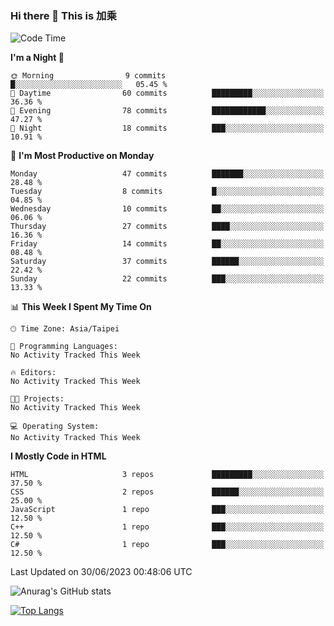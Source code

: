 ### Hi there 👋 This is 加乘



<!--START_SECTION:waka-->
![Code Time](http://img.shields.io/badge/Code%20Time-3%20hrs%2033%20mins-blue)

**I'm a Night 🦉** 

```text
🌞 Morning                9 commits           █░░░░░░░░░░░░░░░░░░░░░░░░   05.45 % 
🌆 Daytime                60 commits          █████████░░░░░░░░░░░░░░░░   36.36 % 
🌃 Evening                78 commits          ████████████░░░░░░░░░░░░░   47.27 % 
🌙 Night                  18 commits          ███░░░░░░░░░░░░░░░░░░░░░░   10.91 % 
```
📅 **I'm Most Productive on Monday** 

```text
Monday                   47 commits          ███████░░░░░░░░░░░░░░░░░░   28.48 % 
Tuesday                  8 commits           █░░░░░░░░░░░░░░░░░░░░░░░░   04.85 % 
Wednesday                10 commits          ██░░░░░░░░░░░░░░░░░░░░░░░   06.06 % 
Thursday                 27 commits          ████░░░░░░░░░░░░░░░░░░░░░   16.36 % 
Friday                   14 commits          ██░░░░░░░░░░░░░░░░░░░░░░░   08.48 % 
Saturday                 37 commits          ██████░░░░░░░░░░░░░░░░░░░   22.42 % 
Sunday                   22 commits          ███░░░░░░░░░░░░░░░░░░░░░░   13.33 % 
```


📊 **This Week I Spent My Time On** 

```text
🕑︎ Time Zone: Asia/Taipei

💬 Programming Languages: 
No Activity Tracked This Week

🔥 Editors: 
No Activity Tracked This Week

🐱‍💻 Projects: 
No Activity Tracked This Week

💻 Operating System: 
No Activity Tracked This Week
```

**I Mostly Code in HTML** 

```text
HTML                     3 repos             █████████░░░░░░░░░░░░░░░░   37.50 % 
CSS                      2 repos             ██████░░░░░░░░░░░░░░░░░░░   25.00 % 
JavaScript               1 repo              ███░░░░░░░░░░░░░░░░░░░░░░   12.50 % 
C++                      1 repo              ███░░░░░░░░░░░░░░░░░░░░░░   12.50 % 
C#                       1 repo              ███░░░░░░░░░░░░░░░░░░░░░░   12.50 % 
```




 Last Updated on 30/06/2023 00:48:06 UTC
<!--END_SECTION:waka-->


![Anurag's GitHub stats](https://github-readme-stats.vercel.app/api?username=40436michael&show_icons=true)

[![Top Langs](https://github-readme-stats.vercel.app/api/top-langs/?username=40436michael&layout=compact)](https://github.com/anuraghazra/github-readme-stats)



<!--
**40436michael/40436michael** is a ✨ _special_ ✨ repository because its `README.md` (this file) appears on your GitHub profile.

Here are some ideas to get you started:

- 🔭 I’m currently working on ...
- 🌱 I’m currently learning ...
- 👯 I’m looking to collaborate on ...
- 🤔 I’m looking for help with ...
- 💬 Ask me about ...
- 📫 How to reach me: ...
- 😄 Pronouns: ...
- ⚡ Fun fact: ...
-->

